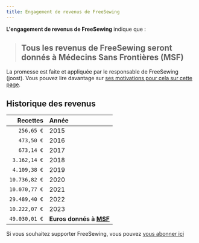 ```yaml
---
title: Engagement de revenus de FreeSewing
---
```


**L'engagement de revenus de FreeSewing** indique que :

> ## Tous les revenus de FreeSewing seront donnés à Médecins Sans Frontières (MSF)

La promesse est faite et appliquée par le responsable de FreeSewing (joost). Vous pouvez lire davantage sur [ses motivations pour cela sur cette page](/docs/various/pledge/motivation/).

## Historique des revenus

|      Recettes | Année                                      |
| -------------:|:------------------------------------------ |
|    `256,65 €` | 2015                                       |
|    `473,50 €` | 2016                                       |
|    `673,14 €` | 2017                                       |
|  `3.162,14 €` | 2018                                       |
|  `4.109,38 €` | 2019                                       |
| `10.736,82 €` | 2020                                       |
| `10.070,77 €` | 2021                                       |
| `29.489,40 €` | 2022                                       |
| `10.222,07 €` | 2023                                       |
| `49.030,01 €` | **Euros donnés à [MSF](https://msf.org/)** |

<Tip>

Si vous souhaitez supporter FreeSewing, vous pouvez [vous abonner ici](/patrons/join/)

</Tip>
